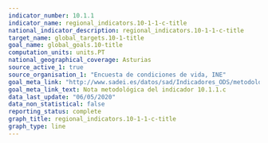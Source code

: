 ```yaml
---
indicator_number: 10.1.1
indicator_name: regional_indicators.10-1-1-c-title
national_indicator_description: regional_indicators.10-1-1-c-title
target_name: global_targets.10-1-title
goal_name: global_goals.10-title
computation_units: units.PT
national_geographical_coverage: Asturias
source_active_1: true
source_organisation_1: "Encuesta de condiciones de vida, INE"
goal_meta_link: "http://www.sadei.es/datos/sad/Indicadores_ODS/metodologia/10.1.1.c.pdf"
goal_meta_link_text: Nota metodológica del indicador 10.1.1.c
data_last_update: "06/05/2020"
data_non_statistical: false
reporting_status: complete
graph_title: regional_indicators.10-1-1-c-title
graph_type: line
---
```

